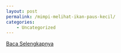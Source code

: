 ```yaml
---
layout: post
permalink: /mimpi-melihat-ikan-paus-kecil/
categories:
    - Uncategorized
---
```


[Baca Selengkapnya](/03)